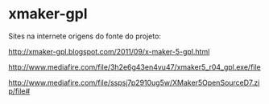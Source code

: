 # xmaker-gpl

Sites na internete origens do fonte do projeto:

http://xmaker-gpl.blogspot.com/2011/09/x-maker-5-gpl.html

http://www.mediafire.com/file/3h2e6g43en4vu47/xmaker5_r04_gpl.exe/file

http://www.mediafire.com/file/sspsj7p2910ug5w/XMaker5OpenSourceD7.zip/file#
